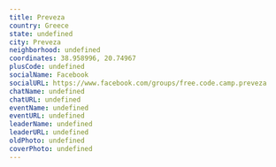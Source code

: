 ```yaml
---
title: Preveza
country: Greece
state: undefined
city: Preveza
neighborhood: undefined
coordinates: 38.958996, 20.74967
plusCode: undefined
socialName: Facebook
socialURL: https://www.facebook.com/groups/free.code.camp.preveza
chatName: undefined
chatURL: undefined
eventName: undefined
eventURL: undefined
leaderName: undefined
leaderURL: undefined
oldPhoto: undefined
coverPhoto: undefined
---
```

